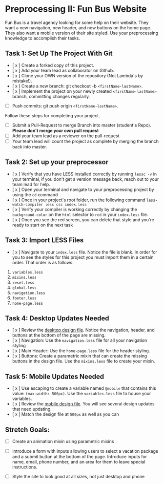 # Preprocessing II: Fun Bus Website

Fun Bus is a travel agency looking for some help on their website.  They want a new navigation, new header, and new buttons on the home page. They also want a mobile version of their site styled.  Use your preprocessing knowledge to accomplish their tasks.

## Task 1: Set Up The Project With Git

- [ x ] Create a forked copy of this project.
- [ x ] Add your team lead as collaborator on Github.
- [ x ] Clone your OWN version of the repository (Not Lambda's by mistake!).
- [ x ] Create a new branch: git checkout -b `<firstName-lastName>`.
- [ x ] Implement the project on your newly created `<firstName-lastName>` branch, committing changes regularly.
- [ ] Push commits: git push origin `<firstName-lastName>`.
 
Follow these steps for completing your project.

- [ ] Submit a Pull-Request to merge <firstName-lastName> Branch into master (student's  Repo). **Please don't merge your own pull request**
- [ ] Add your team lead as a reviewer on the pull-request
- [ ] Your team lead will count the project as complete by merging the branch back into master.

## Task 2: Set up your preprocessor
* [ x ] Verify that you have LESS installed correctly by running `lessc -v` in your terminal, if you don't get a version message back, reach out to your team lead for help.
* [ x ] Open your terminal and navigate to your preprocessing project by using the `cd` command
* [ x ] Once in your project's root folder, run the following command `less-watch-compiler less css index.less`
* [ x ] Verify your compiler is working correctly by changing the `background-color` on the `html` selector to `red` in your `index.less` file.
* [ x ] Once you see the red screen, you can delete that style and you're ready to start on the next task

## Task 3: Import LESS Files

* [ x ] Navigate to your `index.less` file. Notice the file is blank.  In order for you to see the styles for this project you must import them in a certain order.  That order is as follows:

1. `variables.less`
2. `mixins.less`
3. `reset.less`
4. `global.less`
5. `navigation.less`
6. `footer.less`
7. `home-page.less`


## Task 4: Desktop Updates Needed
* [ x ] Review the [desktop design file](design-files/fun-bus-desktop.png).  Notice the navigation, header, and buttons at the bottom of the page are missing.
* [ x ] Navigation: Use the `navigation.less` file for all your navigation styling
* [ x ] Main Header: Use the `home-page.less` file for the header styling.
* [ x ] Buttons: Create a parametric mixin that can create the missing buttons in the design file. Use the `mixins.less` file to create your mixin.


## Task 5: Mobile Updates Needed
* [ x ] Use escaping to create a variable named `@mobile` that contains this value: `(max-width: 500px)`.  Use the `variables.less` file to house your variables.
* [ x ] Review the [mobile design file](design-files/fun-bus-mobile.png). You will see several design updates that need updating. 
* [ x ] Match the design file at `500px` as well as you can 

## Stretch Goals: 
* [ ] Create an animation mixin using parametric mixins
* [ ] Introduce a form with inputs allowing users to select a vacation package and a submit button at the bottom of the page. Introduce inputs for name, email, phone number, and an area for them to leave special instructions. 
* [ ] Style the site to look good at all sizes, not just desktop and phone



